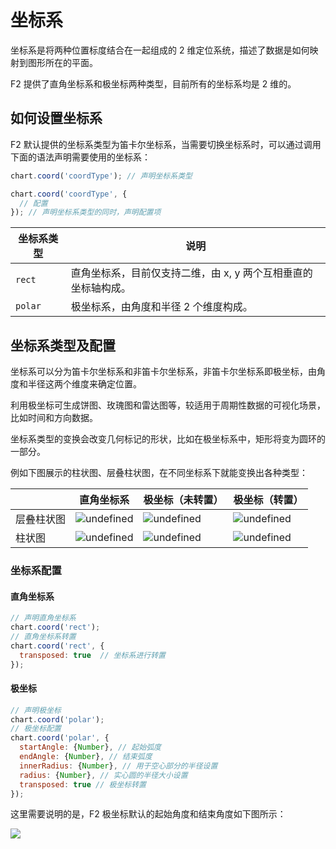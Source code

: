 <!--
index: 9
title: 坐标系 Coordinate
resource:
  jsFiles:
    - ${url.f2}
-->

# 坐标系

坐标系是将两种位置标度结合在一起组成的 2 维定位系统，描述了数据是如何映射到图形所在的平面。

F2 提供了直角坐标系和极坐标两种类型，目前所有的坐标系均是 2 维的。

## 如何设置坐标系

F2 默认提供的坐标系类型为笛卡尔坐标系，当需要切换坐标系时，可以通过调用下面的语法声明需要使用的坐标系：

```js
chart.coord('coordType'); // 声明坐标系类型

chart.coord('coordType', {
  // 配置
}); // 声明坐标系类型的同时，声明配置项
```

坐标系类型 | 说明 |
---- | ----
 `rect` | 直角坐标系，目前仅支持二维，由 x, y 两个互相垂直的坐标轴构成。
 `polar` | 极坐标系，由角度和半径 2 个维度构成。

## 坐标系类型及配置

坐标系可以分为笛卡尔坐标系和非笛卡尔坐标系，非笛卡尔坐标系即极坐标，由角度和半径这两个维度来确定位置。

利用极坐标可生成饼图、玫瑰图和雷达图等，较适用于周期性数据的可视化场景，比如时间和方向数据。

坐标系类型的变换会改变几何标记的形状，比如在极坐标系中，矩形将变为圆环的一部分。

例如下图展示的柱状图、层叠柱状图，在不同坐标系下就能变换出各种类型：

|  | 直角坐标系 | 极坐标（未转置） | 极坐标（转置） |
| -------- | -------- | -------- | -------- |
| 层叠柱状图     | ![undefined](https://gw.alipayobjects.com/zos/skylark/e3c2af2e-8c42-4743-9eb2-00be4beecb50/2018/png/4b932828-aad3-4934-99be-0580dd6b88ba.png)      | ![undefined](https://gw.alipayobjects.com/zos/skylark/a0e92822-3020-4f2c-b63b-19e9e7204a86/2018/png/cdb767a2-105d-499d-af09-383323b35222.png)  | ![undefined](https://gw.alipayobjects.com/zos/skylark/5de8fa15-6ea1-4a13-93c0-e4646ca6601c/2018/png/a43c60de-692f-433a-bab2-93fc6e9bba3b.png) 
| 柱状图 | ![undefined](https://gw.alipayobjects.com/zos/skylark/e392736b-86a1-4452-9265-f7a5e8dc1805/2018/png/47caf538-6703-4db5-ae68-6605837f2803.png)  | ![undefined](https://gw.alipayobjects.com/zos/skylark/383cdf9f-a631-4fc4-9f6a-593a22822242/2018/png/dd798932-1555-4988-bc68-353835d051b3.png)  | ![undefined](https://gw.alipayobjects.com/zos/skylark/1a056c5c-13da-46d4-9315-2d589588d889/2018/png/4171f504-2f52-4ed6-ba8f-b7b286650692.png) 

### 坐标系配置

#### 直角坐标系

```js
// 声明直角坐标系
chart.coord('rect');
// 直角坐标系转置
chart.coord('rect', {
  transposed: true  // 坐标系进行转置
});
```

#### 极坐标

```js
// 声明极坐标
chart.coord('polar');
// 极坐标配置
chart.coord('polar', {
  startAngle: {Number}, // 起始弧度
  endAngle: {Number}, // 结束弧度
  innerRadius: {Number}, // 用于空心部分的半径设置
  radius: {Number}, // 实心圆的半径大小设置
  transposed: true // 极坐标转置
});

```


这里需要说明的是，F2 极坐标默认的起始角度和结束角度如下图所示：

<img src="https://zos.alipayobjects.com/skylark/85950a42-9579-44cb-b656-8dd28c9a014a/attach/2378/d648679184c6977c/image.png" />

